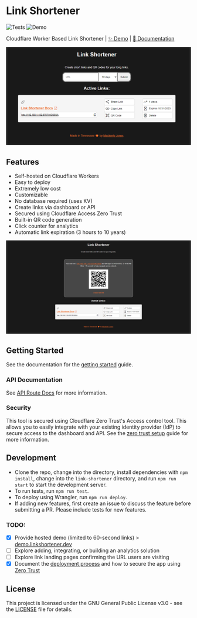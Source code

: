# Link Shortener
![Tests](https://github.com/mackenly/link-shortener/actions/workflows/tests.yml/badge.svg)
![Demo](https://github.com/mackenly/link-shortener/actions/workflows/deploy.yml/badge.svg)

Cloudflare Worker Based Link Shortener | [✨ Demo](https://demo.linkshortener.dev/dashboard) | [📖 Documentation](https://linkshortener.dev)

![Dashboard](docs/pages/images/dashboard-showing-link-creator.png)

## Features
- Self-hosted on Cloudflare Workers
- Easy to deploy
- Extremely low cost
- Customizable
- No database required (uses KV)
- Create links via dashboard or API
- Secured using Cloudflare Access Zero Trust
- Built-in QR code generation
- Click counter for analytics
- Automatic link expiration (3 hours to 10 years)

![Dashboard With New Link](docs/pages/images/dashboard-after-creating-link.png)

## Getting Started
See the documentation for the [getting started](https://linkshortener.dev/getting-started) guide.

### API Documentation
See [API Route Docs](https://linkshortener.dev/api-routes) for more information.

### Security
This tool is secured using Cloudflare Zero Trust's Access control tool. This allows you to easily integrate with your existing identity provider (IdP) to secure access to the dashboard and API. See the [zero trust setup](https://linkshortener.dev/zero-trust-setup) guide for more information.

## Development
- Clone the repo, change into the directory, install dependencies with `npm install`, change into the `link-shortener` directory, and run `npm run start` to start the development server.
- To run tests, run `npm run test`.
- To deploy using Wrangler, run `npm run deploy`.
- If adding new features, first create an issue to discuss the feature before submitting a PR. Please include tests for new features.

### TODO:
 - [x] Provide hosted demo (limited to 60-second links) > [demo.linkshortener.dev](https://demo.linkshortener.dev)
 - [ ] Explore adding, integrating, or building an analytics solution
 - [ ] Explore link landing pages confirming the URL users are visiting
 - [x] Document the [deployment process](https://github.com/mackenly/link-shortener/issues/7) and how to secure the app using [Zero Trust](https://github.com/mackenly/link-shortener/issues/6)

## License
This project is licensed under the GNU General Public License v3.0 - see the [LICENSE](LICENSE) file for details.
